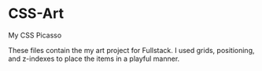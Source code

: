 # CSS-Art

My CSS Picasso

These files contain the my art project for Fullstack. I used grids, positioning, and z-indexes to place the items in a playful manner.
